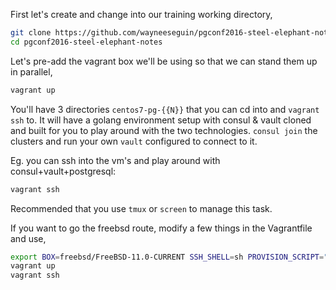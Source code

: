 First let's create and change into our training working directory,
```sh
git clone https://github.com/wayneeseguin/pgconf2016-steel-elephant-notes
cd pgconf2016-steel-elephant-notes
```

Let's pre-add the vagrant box we'll be using so that we can stand them up in parallel,
```sh
vagrant up
```
You'll have 3 directories `centos7-pg-{{N}}` that you can cd into and `vagrant ssh` to.
It will have a golang environment setup with consul & vault cloned and built for 
you to play around with the two technologies. 
`consul join` the clusters and run your own `vault` configured to connect to it.

Eg. you can ssh into the vm's and play around with consul+vault+postgresql:
```sh
vagrant ssh
```
Recommended that you use `tmux` or `screen` to manage this task.

If you want to go the freebsd route, modify a few things in the Vagrantfile and use,
```sh
export BOX=freebsd/FreeBSD-11.0-CURRENT SSH_SHELL=sh PROVISION_SCRIPT="./scripts/provision-freebsd"
vagrant up
vagrant ssh
```
